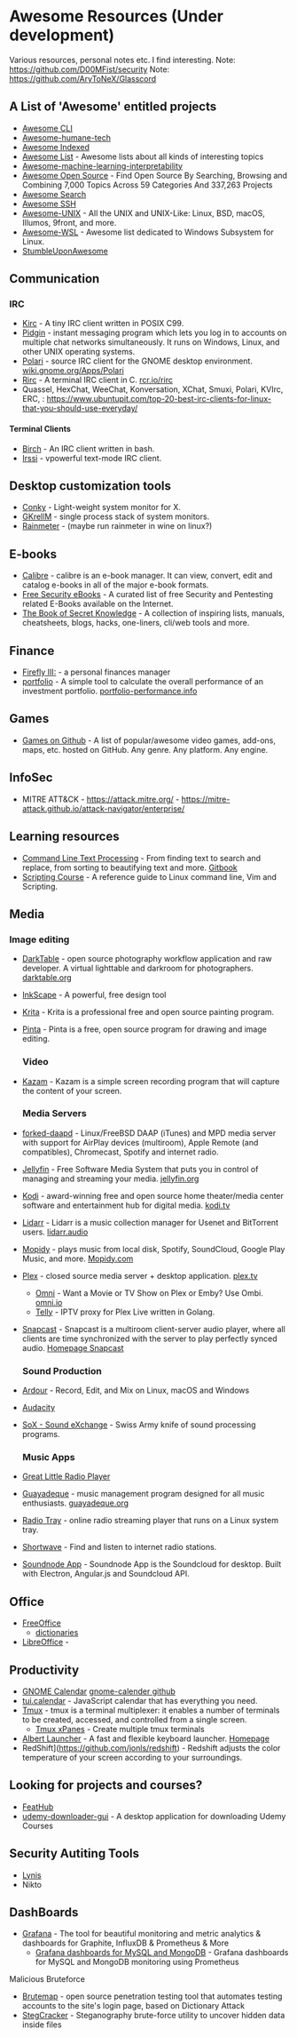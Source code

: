 # Awesome Resources (Under development)

Various resources, personal notes etc. I find interesting.
Note: https://github.com/D00MFist/security
Note: https://github.com/AryToNeX/Glasscord


## A List of 'Awesome' entitled projects
- [Awesome CLI](https://github.com/umutphp/awesome-cli)
- [Awesome-humane-tech](https://github.com/humanetech-community/awesome-humane-tech)
- [Awesome Indexed](https://awesome-indexed.mathew-davies.co.uk/)
- [Awesome List](https://github.com/sindresorhus/awesome) - Awesome lists about all kinds of interesting topics 
- [Awesome-machine-learning-interpretability](https://github.com/jphall663/awesome-machine-learning-interpretability)
- [Awesome Open Source](https://awesomeopensource.com) - Find Open Source By Searching, Browsing and Combining 7,000 Topics Across 59 Categories And 337,263 Projects
- [Awesome Search](https://awesomelists.top/)
- [Awesome SSH](https://github.com/moul/awesome-ssh)
- [Awesome-UNIX](https://github.com/sirredbeard/Awesome-UNIX) - All the UNIX and UNIX-Like: Linux, BSD, macOS, Illumos, 9front, and more.
- [Awesome-WSL](https://github.com/sirredbeard/Awesome-WSL) - Awesome list dedicated to Windows Subsystem for Linux.
- [StumbleUponAwesome](https://github.com/basharovV/StumbleUponAwesome)

## Communication
 ### IRC
- [Kirc](https://github.com/mcpcpc/kirc) -  A tiny IRC client written in POSIX C99.
- [Pidgin](https://www.pidgin.im) - instant messaging program which lets you log in to accounts on multiple chat networks simultaneously. It runs on Windows, Linux, and other UNIX operating systems.
- [Polari](https://github.com/GNOME/polari) - source IRC client for the GNOME desktop environment. [wiki.gnome.org/Apps/Polari](https://wiki.gnome.org/Apps/Polari)
- [Rirc](https://github.com/rcr/rirc) -  A terminal IRC client in C. [rcr.io/rirc](http://rcr.io/rirc/)
- Quassel, HexChat, WeeChat, Konversation, XChat, Smuxi, Polari, KVIrc, ERC, : https://www.ubuntupit.com/top-20-best-irc-clients-for-linux-that-you-should-use-everyday/

 #### Terminal Clients
  - [Birch](https://github.com/dylanaraps/birch) -  An IRC client written in bash.
  - [Irssi](https://irssi.org/) - vpowerful text-mode IRC client.
  
## Desktop customization tools
- [Conky](https://github.com/brndnmtthws/conky) - Light-weight system monitor for X.
- [GKrellM](http://gkrellm.srcbox.net/) - single process stack of system monitors.
- [Rainmeter](https://github.com/rainmeter/rainmeter) - (maybe run rainmeter in wine on linux?)

## E-books
- [Calibre](https://github.com/kovidgoyal/calibre) - calibre is an e-book manager. It can view, convert, edit and catalog e-books in all of the major e-book formats.
- [Free Security eBooks](https://github.com/Hack-with-Github/Free-Security-eBooks) - A curated list of free Security and Pentesting related E-Books available on the Internet.
- [The Book of Secret Knowledge](https://github.com/trimstray/the-book-of-secret-knowledge) - A collection of inspiring lists, manuals, cheatsheets, blogs, hacks, one-liners, cli/web tools and more. 

## Finance
- [Firefly III:](https://github.com/firefly-iii/firefly-iii) - a personal finances manager 
- [portfolio](https://github.com/buchen/portfolio) - A simple tool to calculate the overall performance of an investment portfolio. [portfolio-performance.info](https://www.portfolio-performance.info/en/)

## Games
- [Games on Github](https://github.com/leereilly/games) - A list of popular/awesome video games, add-ons, maps, etc. hosted on GitHub. Any genre. Any platform. Any engine. 

## InfoSec
- MITRE ATT&CK - https://attack.mitre.org/
        - https://mitre-attack.github.io/attack-navigator/enterprise/

## Learning resources
- [Command Line Text Processing](https://github.com/learnbyexample/Command-line-text-processing#ebook) - From finding text to search and replace, from sorting to beautifying text and more. [Gitbook](https://learnbyexample.gitbooks.io/command-line-text-processing/content/)
- [Scripting Course](https://github.com/learnbyexample/scripting_course) - A reference guide to Linux command line, Vim and Scripting.

## Media

  ### Image editing
- [DarkTable](https://github.com/darktable-org/darktable) - open source photography workflow application and raw developer. A virtual lighttable and darkroom for photographers. [darktable.org](https://www.darktable.org/)
- [InkScape](https://inkscape.org) - A powerful, free design tool
- [Krita](https://github.com/KDE/krita) - Krita is a professional free and open source painting program.
- [Pinta](https://www.pinta-project.com) - Pinta is a free, open source program for drawing and image editing.

  ### Video
- [Kazam](https://github.com/hzbd/kazam) - Kazam is a simple screen recording program that will capture the content of your screen.

  ### Media Servers
- [forked-daapd](https://github.com/ejurgensen/forked-daapd) - Linux/FreeBSD DAAP (iTunes) and MPD media server with support for AirPlay devices (multiroom), Apple Remote (and compatibles), Chromecast, Spotify and internet radio. 
- [Jellyfin](https://github.com/jellyfin/jellyfin) - Free Software Media System that puts you in control of managing and streaming your media. [jellyfin.org](https://jellyfin.org/)
- [Kodi](https://github.com/xbmc/xbmc) - award-winning free and open source home theater/media center software and entertainment hub for digital media. [kodi.tv](https://kodi.tv/)
- [Lidarr](https://github.com/lidarr/Lidarr) - Lidarr is a music collection manager for Usenet and BitTorrent users. [lidarr.audio](https://lidarr.audio/)
- [Mopidy](https://github.com/mopidy/mopidy) - plays music from local disk, Spotify, SoundCloud, Google Play Music, and more. [Mopidy.com](https://mopidy.com/)
- [Plex](https://www.plex.tv/) -  closed source media server + desktop application. [plex.tv](https://www.plex.tv/)
  - [Omni](https://github.com/tidusjar/Ombi) - Want a Movie or TV Show on Plex or Emby? Use Ombi. [omni.io](https://ombi.io/)
  - [Telly](https://github.com/tellytv/telly) - IPTV proxy for Plex Live written in Golang.
- [Snapcast](https://github.com/badaix/snapcast) - Snapcast is a multiroom client-server audio player, where all clients are time synchronized with the server to play perfectly synced audio. [Homepage Snapcast](https://mjaggard.github.io/snapcast/)

  ### Sound Production
- [Ardour](https://ardour.org/) - Record, Edit, and Mix on Linux, macOS and Windows
- [Audacity](https://sourceforge.net/projects/audacity/)
- [SoX - Sound eXchange](http://sox.sourceforge.net/Main/HomePage) - Swiss Army knife of sound processing programs. 

  ### Music Apps
- [Great Little Radio Player](https://sites.google.com/view/greatlittleradioplayer/home)
- [Guayadeque](https://github.com/anonbeat/Guayadeque) - music management program designed for all music enthusiasts. [guayadeque.org](http://www.guayadeque.org/)
- [Radio Tray](http://radiotray.sourceforge.net/) - online radio streaming player that runs on a Linux system tray.
- [Shortwave](https://gitlab.gnome.org/World/Shortwave) - Find and listen to internet radio stations.
- [Soundnode App](https://github.com/Soundnode/soundnode-app) - Soundnode App is the Soundcloud for desktop. Built with Electron, Angular.js and Soundcloud API. 

## Office
- [FreeOffice](https://www.freeoffice.com)
  - [dictionaries](https://www.freeoffice.com/en/download/dictionaries)
- [LibreOffice](https://www.libreoffice.org/) - 

## Productivity
- [GNOME Calendar](https://gitlab.gnome.org/GNOME/gnome-calendar) [gnome-calender github](https://github.com/GNOME/gnome-calendar)
- [tui.calendar](https://github.com/nhn/tui.calendar) - JavaScript calendar that has everything you need. 
- [Tmux](https://github.com/tmux/tmux) - tmux is a terminal multiplexer: it enables a number of terminals to be created, accessed, and controlled from a single screen.
  - [Tmux xPanes](https://github.com/greymd/tmux-xpanes) - Create multiple tmux terminals
- [Albert Launcher](https://github.com/albertlauncher/albert) - A fast and flexible keyboard launcher. [Homepage](https://albertlauncher.github.io/)
- RedShift](https://github.com/jonls/redshift) - Redshift adjusts the color temperature of your screen according to your surroundings. 

## Looking for projects and courses?
- [FeatHub](https://feathub.com/)
- [udemy-downloader-gui](https://github.com/FaisalUmair/udemy-downloader-gui) - A desktop application for downloading Udemy Courses 

## Security Autiting Tools
- [Lynis](https://github.com/CISOfy/Lynis)
- Nikto

## DashBoards
- [Grafana](https://github.com/grafana/grafana) - The tool for beautiful monitoring and metric analytics & dashboards for Graphite, InfluxDB & Prometheus & More 
  - [Grafana dashboards for MySQL and MongoDB](https://github.com/percona/grafana-dashboards) - Grafana dashboards for MySQL and MongoDB monitoring using Prometheus 

Malicious
Bruteforce
- [Brutemap](https://github.com/brutemap-dev/brutemap) - open source penetration testing tool that automates testing accounts to the site's login page, based on Dictionary Attack
- [StegCracker](https://github.com/Paradoxis/StegCracker) - Steganography brute-force utility to uncover hidden data inside files 

